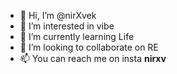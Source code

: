 - 👋 Hi, I’m @nirXvek
- 👀 I’m interested in vibe 
- 🌱 I’m currently learning Life
- 💞️ I’m looking to collaborate on RE
- 📫 You can reach me on insta __nirxv__

<!---
nirXvek/nirXvek is a ✨ special ✨ repository because its `README.md` (this file) appears on your GitHub profile.
You can click the Preview link to take a look at your changes.
--->
